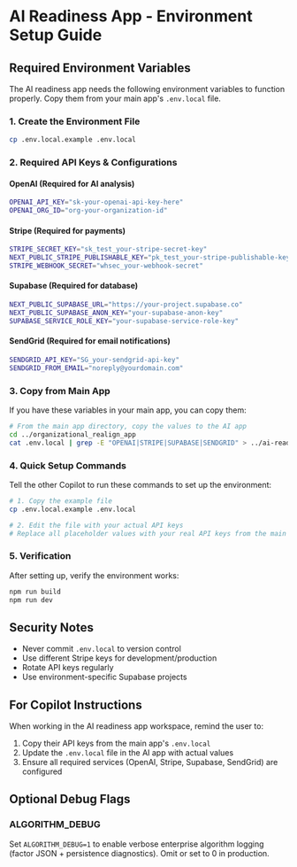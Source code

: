 # AI Readiness App - Environment Setup Guide

## Required Environment Variables

The AI readiness app needs the following environment variables to function properly. Copy them from your main app's `.env.local` file.

### 1. Create the Environment File
```bash
cp .env.local.example .env.local
```

### 2. Required API Keys & Configurations

#### OpenAI (Required for AI analysis)
```bash
OPENAI_API_KEY="sk-your-openai-api-key-here"
OPENAI_ORG_ID="org-your-organization-id"
```

#### Stripe (Required for payments)
```bash
STRIPE_SECRET_KEY="sk_test_your-stripe-secret-key"
NEXT_PUBLIC_STRIPE_PUBLISHABLE_KEY="pk_test_your-stripe-publishable-key" 
STRIPE_WEBHOOK_SECRET="whsec_your-webhook-secret"
```

#### Supabase (Required for database)
```bash
NEXT_PUBLIC_SUPABASE_URL="https://your-project.supabase.co"
NEXT_PUBLIC_SUPABASE_ANON_KEY="your-supabase-anon-key"
SUPABASE_SERVICE_ROLE_KEY="your-supabase-service-role-key"
```

#### SendGrid (Required for email notifications)
```bash
SENDGRID_API_KEY="SG_your-sendgrid-api-key"
SENDGRID_FROM_EMAIL="noreply@yourdomain.com"
```

### 3. Copy from Main App
If you have these variables in your main app, you can copy them:

```bash
# From the main app directory, copy the values to the AI app
cd ../organizational_realign_app
cat .env.local | grep -E "OPENAI|STRIPE|SUPABASE|SENDGRID" > ../ai-readiness-app/env_values.txt
```

### 4. Quick Setup Commands

Tell the other Copilot to run these commands to set up the environment:

```bash
# 1. Copy the example file
cp .env.local.example .env.local

# 2. Edit the file with your actual API keys
# Replace all placeholder values with your real API keys from the main app
```

### 5. Verification
After setting up, verify the environment works:

```bash
npm run build
npm run dev
```

## Security Notes
- Never commit `.env.local` to version control
- Use different Stripe keys for development/production  
- Rotate API keys regularly
- Use environment-specific Supabase projects

## For Copilot Instructions
When working in the AI readiness app workspace, remind the user to:
1. Copy their API keys from the main app's `.env.local`
2. Update the `.env.local` file in the AI app with actual values
3. Ensure all required services (OpenAI, Stripe, Supabase, SendGrid) are configured

## Optional Debug Flags

### ALGORITHM_DEBUG
Set `ALGORITHM_DEBUG=1` to enable verbose enterprise algorithm logging (factor JSON + persistence diagnostics). Omit or set to 0 in production.
